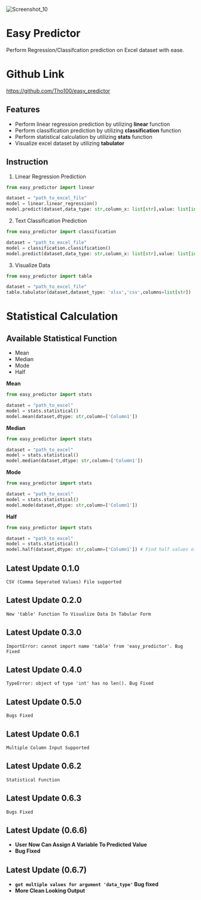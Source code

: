 ![Screenshot_10](https://user-images.githubusercontent.com/64541739/174754962-952e3e72-0b2c-4ae6-987d-9f46c965e5c4.png)

# Easy Predictor

Perform Regression/Classifcation prediction on Excel dataset with ease.   

# Github Link

https://github.com/Tho100/easy_predictor

## Features

- Perform linear regression prediction by utilizing **linear** function
- Perform classification prediction by utilizing **classification** function
- Perform statistical calculation by utilizing **stats** function
- Visualize excel dataset by utilizing **tabulator** 

## Instruction

1. Linear Regression Prediction

```python
from easy_predictor import linear 

dataset = "path_to_excel_file"
model = linear.linear_regression()
model.predict(dataset,data_type: str,column_x: list[str],value: list[int],column_y: str)
```
2. Text Classification Prediction

```python
from easy_predictor import classification

dataset = "path_to_excel_file"
model = classification.classification()
model.predict(dataset,data_type: str,column_x: list[str],value: list[int],column_y: str)
```

3. Visualize Data

```python
from easy_predictor import table

dataset = "path_to_excel_file"
table.tabulator(dataset,dataset_type: 'xlsx','csv',columns=list[str])
```

# Statistical Calculation 

## Available Statistical Function

- Mean
- Median
- Mode
- Half

**Mean**

```python
from easy_predictor import stats

dataset = "path_to_excel"
model = stats.statistical()
model.mean(dataset,dtype: str,column=['Column1']) 
```

**Median**

```python
from easy_predictor import stats

dataset = "path_to_excel"
model = stats.statistical()
model.median(dataset,dtype: str,column=['Column1']) 
```

**Mode**

```python
from easy_predictor import stats

dataset = "path_to_excel"
model = stats.statistical()
model.mode(dataset,dtype: str,column=['Column1']) 
```

**Half**

```python
from easy_predictor import stats

dataset = "path_to_excel"
model = stats.statistical()
model.half(dataset,dtype: str,column=['Column1']) # Find half values of each rows from Column1
```

## Latest Update 0.1.0

```
CSV (Comma Seperated Values) File supported
```
## Latest Update 0.2.0

```
New 'table' Function To Visualize Data In Tabular Form
```

## Latest Update 0.3.0

```
ImportError: cannot import name 'table' from 'easy_predictor'. Bug
Fixed
```

## Latest Update 0.4.0

```
TypeError: object of type 'int' has no len(). Bug Fixed
```

## Latest Update 0.5.0

```
Bugs Fixed
```

## Latest Update 0.6.1

```
Multiple Column Input Supported
```

## Latest Update 0.6.2

```
Statistical Function
```

## Latest Update 0.6.3

```
Bugs Fixed
```

## Latest Update (0.6.6)

- **User Now Can Assign A Variable To Predicted Value**
- **Bug Fixed**

## Latest Update (0.6.7)

- **`got multiple values for argument 'data_type'` Bug fixed**
- **More Clean Looking Output**